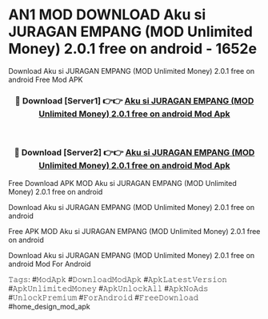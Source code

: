 # AN1 MOD DOWNLOAD Aku si JURAGAN EMPANG (MOD Unlimited Money) 2.0.1 free on android - 1652e
Download Aku si JURAGAN EMPANG (MOD Unlimited Money) 2.0.1 free on android Free Mod APK

<div align="center">
<h3>🔴 Download [Server1] 👉👉 <a href="https://apk-comot.site?title=Aku_si_JURAGAN_EMPANG_(MOD_Unlimited_Money)_2.0.1_free_on_android">Aku si JURAGAN EMPANG (MOD Unlimited Money) 2.0.1 free on android Mod Apk</a></h3><br>

<h3>🔴 Download [Server2] 👉👉 <a href="https://apk-comot.site?title=Aku_si_JURAGAN_EMPANG_(MOD_Unlimited_Money)_2.0.1_free_on_android">Aku si JURAGAN EMPANG (MOD Unlimited Money) 2.0.1 free on android Mod Apk</a></h3>
</div>


Free Download APK MOD Aku si JURAGAN EMPANG (MOD Unlimited Money) 2.0.1 free on android

Download Aku si JURAGAN EMPANG (MOD Unlimited Money) 2.0.1 free on android 

Free APK MOD Aku si JURAGAN EMPANG (MOD Unlimited Money) 2.0.1 free on android 

Download Aku si JURAGAN EMPANG (MOD Unlimited Money) 2.0.1 free on android Mod For Android

𝚃𝚊𝚐𝚜: #𝙼𝚘𝚍𝙰𝚙𝚔 #𝙳𝚘𝚠𝚗𝚕𝚘𝚊𝚍𝙼𝚘𝚍𝙰𝚙𝚔 #𝙰𝚙𝚔𝙻𝚊𝚝𝚎𝚜𝚝𝚅𝚎𝚛𝚜𝚒𝚘𝚗 #𝙰𝚙𝚔𝚄𝚗𝚕𝚒𝚖𝚒𝚝𝚎𝚍𝙼𝚘𝚗𝚎𝚢 #𝙰𝚙𝚔𝚄𝚗𝚕𝚘𝚌𝚔𝙰𝚕𝚕 #𝙰𝚙𝚔𝙽𝚘𝙰𝚍𝚜 #𝚄𝚗𝚕𝚘𝚌𝚔𝙿𝚛𝚎𝚖𝚒𝚞𝚖 #𝙵𝚘𝚛𝙰𝚗𝚍𝚛𝚘𝚒𝚍 #𝙵𝚛𝚎𝚎𝙳𝚘𝚠𝚗𝚕𝚘𝚊𝚍 #home_design_mod_apk